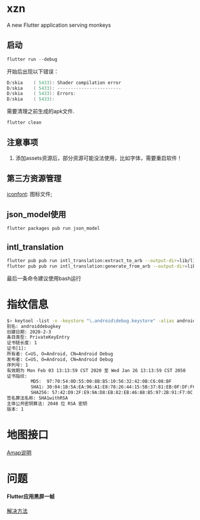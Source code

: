 # xzn

A new Flutter application serving monkeys

## 启动
```powershell
flutter run --debug
```
开始后出现以下错误：
```powershell
D/skia    ( 5433): Shader compilation error
D/skia    ( 5433): ------------------------
D/skia    ( 5433): Errors:
D/skia    ( 5433): 
```
需要清理之前生成的apk文件.
```powershell
flutter clean
```

## 注意事项
1. 添加assets资源后，部分资源可能没法使用，比如字体，需要重启软件！

## 第三方资源管理
[iconfont](https://www.iconfont.cn/): 图标文件;

## json_model使用
```bash
flutter packages pub run json_model
```
## intl_translation
```bash
flutter pub pub run intl_translation:extract_to_arb --output-dir=lib/l10n/arb app_string.dart
flutter pub pub run intl_translation:generate_from_arb --output-dir=lib/l10n --no-use-deferred-loading lib/app_string.dart lib/l10n/arb/intl_*.arb
```
最后一条命令建议使用bash运行

# 指纹信息
```bash
$> keytool -list -v -keystore "\.android\debug.keystore" -alias androiddebugkey -storepass android -keypass android
别名: androiddebugkey
创建日期: 2020-2-3
条目类型: PrivateKeyEntry
证书链长度: 1
证书[1]:
所有者: C=US, O=Android, CN=Android Debug
发布者: C=US, O=Android, CN=Android Debug
序列号: 1
有效期为 Mon Feb 03 13:13:59 CST 2020 至 Wed Jan 26 13:13:59 CST 2050
证书指纹:
         MD5:  97:70:54:0D:55:00:8B:B5:10:56:32:42:0B:C6:08:BF
         SHA1: 30:04:1B:5A:EA:96:A1:E8:78:26:44:15:5B:37:81:EB:0F:DF:FC:41
         SHA256: 57:42:D9:2F:E9:9A:D8:EB:82:EB:46:88:B5:97:2B:91:F7:0C:CB:E5:83:06:4C:1C:F6:6E:15:4E:01:6F:BC:69
签名算法名称: SHA1withRSA
主体公共密钥算法: 2048 位 RSA 密钥
版本: 1
```

# 地图接口
[Amap说明](https://lbs.amap.com/api/webservice/guide/api/georegeo/)

# 问题
#### Flutter应用黑屏一帧
[解决方法](https://www.jianshu.com/p/50df18098547)
